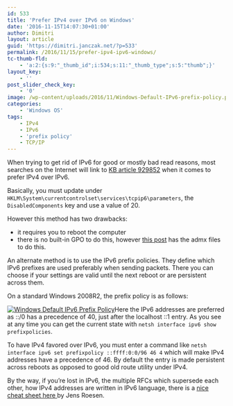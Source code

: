 ```yaml
---
id: 533
title: 'Prefer IPv4 over IPv6 on Windows'
date: '2016-11-15T14:07:30+01:00'
author: Dimitri
layout: article
guid: 'https://dimitri.janczak.net/?p=533'
permalink: /2016/11/15/prefer-ipv4-ipv6-windows/
tc-thumb-fld:
    - 'a:2:{s:9:"_thumb_id";i:534;s:11:"_thumb_type";s:5:"thumb";}'
layout_key:
    - ''
post_slider_check_key:
    - '0'
image: /wp-content/uploads/2016/11/Windows-Default-IPv6-prefix-policy.png
categories:
    - 'Windows OS'
tags:
    - IPv4
    - IPv6
    - 'prefix policy'
    - TCP/IP
---
```


When trying to get rid of IPv6 for good or mostly bad read reasons, most searches on the Internet will link to [KB article 929852](https://support.microsoft.com/en-us/kb/929852) when it comes to prefer IPv4 over IPv6.

Basically, you must update under `HKLM\System\currentcontrolset\services\tcpip6\parameters`, the `DisabledComponents` key and use a value of 20.

However this method has two drawbacks:

- it requires you to reboot the computer
- there is no built-in GPO to do this, however [this post](http://social.technet.microsoft.com/wiki/contents/articles/5927.how-to-disable-ipv6-through-group-policy.aspx) has the admx files to do this.

An alternate method is to use the IPv6 prefix policies. They define which IPv6 prefixes are used preferably when sending packets. There you can choose if your settings are valid until the next reboot or are persistent across them.

On a standard Windows 2008R2, the prefix policy is as follows:

[![Windows Default IPv6 Prefix Policy](https://dimitri.janczak.net/wp-content/uploads/2016/11/Windows-Default-IPv6-prefix-policy.png)](https://dimitri.janczak.net/wp-content/uploads/2016/11/Windows-Default-IPv6-prefix-policy.png)Here the IPv6 addresses are preferred as ::/0 has a precedence of 40, just after the localhost ::1 entry. As you see at any time you can get the current state with `netsh interface ipv6 show prefixpolicies`.

To have IPv4 favored over IPv6, you must enter a command like `netsh interface ipv6 set prefixpolicy ::ffff:0:0/96 46 4` which will make IPv4 addresses have a precedence of 46. By default the entry is made persistent across reboots as opposed to good old route utility under IPv4.

By the way, if you’re lost in IPv6, the multiple RFCs which supersede each other, how IPv4 addresses are written in IPv6 language, there is a [nice cheat sheet here ](http://www.roesen.org/files/ipv6_cheat_sheet.pdf)by Jens Roesen.